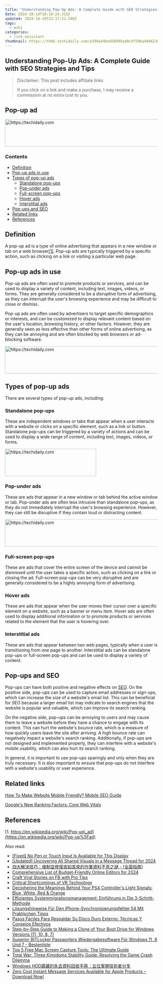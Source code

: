 ```yaml
---
title: "Understanding Pop-Up Ads: A Complete Guide with SEO Strategies and Tips"
date: 2024-10-14T18:10:24.315Z
updated: 2024-10-19T23:17:23.546Z
tags:
  - wiki
categories:
  - link-assistant
thumbnail: https://thmb.techidaily.com/a399a44beb5899ba48cdf59ba448623d828236f52b18cfdee70ac40508a6e091.jpg
---
```


## Understanding Pop-Up Ads: A Complete Guide with SEO Strategies and Tips

>  Disclaimer: This post includes affiliate links
>
>  If you click on a link and make a purchase, I may receive a commission at no extra cost to you.
>

## Pop-up ad

<!-- affiliate ads begin -->
<a href="https://appsumo.8odi.net/c/5597632/2144281/7443" target="_top" id="2144281">
  <img src="//a.impactradius-go.com/display-ad/7443-2144281" border="0" alt="https://techidaily.com" width="728" height="90"/>
</a>
<img height="0" width="0" src="https://appsumo.8odi.net/i/5597632/2144281/7443" style="position:absolute;visibility:hidden;" border="0" />
<!-- affiliate ads end -->

### Contents

* [Definition](https://tools.techidaily.com/link-assistant/products/)
* [Pop-up ads in use](https://tools.techidaily.com/link-assistant/products/)
* [Types of pop-up ads](https://tools.techidaily.com/link-assistant/products/)  
   * [Standalone pop-ups](https://tools.techidaily.com/link-assistant/products/)  
   * [Pop-under ads](https://tools.techidaily.com/link-assistant/products/)  
   * [Full-screen pop-ups](https://tools.techidaily.com/link-assistant/products/)  
   * [Hover ads](https://tools.techidaily.com/link-assistant/products/)  
   * [Interstitial ads](https://tools.techidaily.com/link-assistant/products/)
* [Pop-ups and SEO](https://tools.techidaily.com/link-assistant/products/)
* [Related links](https://tools.techidaily.com/link-assistant/products/)
* [References](https://tools.techidaily.com/link-assistant/products/)

## Definition

A pop-up ad is a type of online advertising that appears in a new window or tab on a web browser[\[1\]](https://tools.techidaily.com/link-assistant/products/). Pop-up ads are typically triggered by a specific action, such as clicking on a link or visiting a particular web page.

## Pop-up ads in use

Pop-up ads are often used to promote products or services, and can be used to display a variety of content, including text, images, videos, or forms. They are generally considered to be a disruptive form of advertising, as they can interrupt the user's browsing experience and may be difficult to close or dismiss.

Pop-up ads are often used by advertisers to target specific demographics or interests, and can be customized to display relevant content based on the user's location, browsing history, or other factors. However, they are generally seen as less effective than other forms of online advertising, as they can be annoying and are often blocked by web browsers or ad-blocking software.

<!-- affiliate ads begin -->
<a href="https://appsumo.8odi.net/c/5597632/2105869/7443" target="_top" id="2105869">
  <img src="//a.impactradius-go.com/display-ad/7443-2105869" border="0" alt="https://techidaily.com" width="728" height="90"/>
</a>
<img height="0" width="0" src="https://appsumo.8odi.net/i/5597632/2105869/7443" style="position:absolute;visibility:hidden;" border="0" />
<!-- affiliate ads end -->

## Types of pop-up ads

There are several types of pop-up ads, including:

### Standalone pop-ups

These are independent windows or tabs that appear when a user interacts with a website or clicks on a specific element, such as a link or button. Standalone pop-ups can be triggered by a variety of actions and can be used to display a wide range of content, including text, images, videos, or forms.

<!-- affiliate ads begin -->
<a href="https://aligracehair.sjv.io/c/5597632/1918698/19272" target="_top" id="1918698">
  <img src="//a.impactradius-go.com/display-ad/19272-1918698" border="0" alt="https://techidaily.com" width="300" height="90"/>
</a>
<img height="0" width="0" src="https://aligracehair.sjv.io/i/5597632/1918698/19272" style="position:absolute;visibility:hidden;" border="0" />
<!-- affiliate ads end -->

### Pop-under ads

These are ads that appear in a new window or tab behind the active window or tab. Pop-under ads are often less intrusive than standalone pop-ups, as they do not immediately interrupt the user's browsing experience. However, they can still be disruptive if they contain loud or distracting content.

<!-- affiliate ads begin -->
<a href="https://aligracehair.sjv.io/c/5597632/1934258/19272" target="_top" id="1934258">
  <img src="//a.impactradius-go.com/display-ad/19272-1934258" border="0" alt="https://techidaily.com" width="728" height="90"/>
</a>
<img height="0" width="0" src="https://aligracehair.sjv.io/i/5597632/1934258/19272" style="position:absolute;visibility:hidden;" border="0" />
<!-- affiliate ads end -->

### Full-screen pop-ups

These are ads that cover the entire screen of the device and cannot be dismissed until the user takes a specific action, such as clicking on a link or closing the ad. Full-screen pop-ups can be very disruptive and are generally considered to be a highly annoying form of advertising.

### Hover ads

These are ads that appear when the user moves their cursor over a specific element on a website, such as a banner or menu item. Hover ads are often used to display additional information or to promote products or services related to the element that the user is hovering over.

### Interstitial ads

These are ads that appear between two web pages, typically when a user is transitioning from one page to another. Interstitial ads can be standalone pop-ups or full-screen pop-ups and can be used to display a variety of content.

## Pop-ups and SEO

Pop-ups can have both positive and negative effects on [SEO](https://tools.techidaily.com/link-assistant/products/). On the positive side, pop-ups can be used to capture email addresses or sign-ups, which can increase the size of a website's email list. This can be beneficial for SEO because a larger email list may indicate to search engines that the website is popular and valuable, which can improve its search ranking.

On the negative side, pop-ups can be annoying to users and may cause them to leave a website before they have a chance to engage with its content. This can hurt the website's bounce rate, which is a measure of how quickly users leave the site after arriving. A high bounce rate can negatively impact a website's search ranking. Additionally, if pop-ups are not designed and implemented properly, they can interfere with a website's mobile usability, which can also hurt its search ranking.

In general, it is important to use pop-ups sparingly and only when they are truly necessary. It is also important to ensure that pop-ups do not interfere with a website's usability or user experience.

## Related links

[How To Make Website Mobile Friendly? Mobile SEO Guide](https://tools.techidaily.com/link-assistant/products/)

[Google's New Ranking Factors: Core Web Vitals](https://tools.techidaily.com/link-assistant/products/)

## References

[1. https://en.wikipedia.org/wiki/Pop-up\_ad](https://en.wikipedia.org/wiki/Pop-up%5Fad)

<ins class="adsbygoogle"
     style="display:block"
     data-ad-format="autorelaxed"
     data-ad-client="ca-pub-7571918770474297"
     data-ad-slot="1223367746"></ins>

<ins class="adsbygoogle"
     style="display:block"
     data-ad-client="ca-pub-7571918770474297"
     data-ad-slot="8358498916"
     data-ad-format="auto"
     data-full-width-responsive="true"></ins>

<span class="atpl-alsoreadstyle">Also read:</span>
<div><ul>
<li><a href="https://win-howtos.techidaily.com/fixed-no-pen-or-touch-input-is-available-for-this-display/"><u>[Fixed] No Pen or Touch Input Is Available for This Display</u></a></li>
<li><a href="https://facebook-video-content.techidaily.com/updated-uncovering-all-shared-visuals-in-a-message-thread-for-2024/"><u>[Updated] Uncovering All Shared Visuals in a Message Thread for 2024</u></a></li>
<li><a href="https://win-docs.techidaily.com/5zub5asn6kej5rg65oqa5ben77ya5pos5yi25lim5lplusu5b6p56qb5aac5yw25l6g55qe5l2c5qwt6loh5paz5lin6kal5lml6kyoic0gwpluswfqomdouamhpluswnl10/"><u>四大解決技巧：擒制並修復突如其來的作業資料不見之謎 - [全面指南]</u></a></li>
<li><a href="https://fox-friendly.techidaily.com/comprehensive-list-of-budget-friendly-online-editors-for-2024/"><u>Comprehensive List of Budget-Friendly Online Editors for 2024</u></a></li>
<li><a href="https://facebook-video-recording.techidaily.com/craft-viral-stories-on-fb-with-pro-tips/"><u>Craft Viral Stories on FB with Pro Tips</u></a></li>
<li><a href="https://extra-tips.techidaily.com/critical-shortcomings-of-vr-technology/"><u>Critical Shortcomings of VR Technology</u></a></li>
<li><a href="https://tech-recovery.techidaily.com/deciphering-the-meanings-behind-your-ps4-controllers-light-signals-blue-white-red-and-orange/"><u>Deciphering the Meanings Behind Your PS4 Controller's Light Signals: Blue, White, Red & Orange</u></a></li>
<li><a href="https://win-docs.techidaily.com/effizientes-systemmigrationsmanagement-einfuhrung-in-die-3-schritt-methode/"><u>Effizientes Systemmigrationsmanagement: Einführung in Die 3-Schritt-Methode</u></a></li>
<li><a href="https://win-docs.techidaily.com/losungshinweise-fur-den-iphone-synchronisierungsfehler-54-mit-praktischen-tipps/"><u>Lösungshinweise Für Den iPhone-Synchronisierungsfehler 54 Mit Praktischen Tipps</u></a></li>
<li><a href="https://win-docs.techidaily.com/pasos-faciles-para-respaldar-su-disco-duro-externo-tecnicas-y-consejos-efectivos/"><u>Pasos Fáciles Para Respaldar Su Disco Duro Externo: Técnicas Y Consejos Efectivos</u></a></li>
<li><a href="https://win-docs.techidaily.com/step-by-step-guide-to-making-a-clone-of-your-boot-drive-for-windows-versions-11-10-8-7/"><u>Step-by-Step Guide to Making a Clone of Your Boot Drive for Windows Versions (11, 10, 8, 7)</u></a></li>
<li><a href="https://win-docs.techidaily.com/superior-bitlocker-passworters-wiedergabesoftware-fur-windows-11-8-und-7-bestenliste/"><u>Superior BITLocker Passworters Wiedergabesoftware Für Windows 11, 8 Und 7 - Bestenliste</u></a></li>
<li><a href="https://win-exclusive.techidaily.com/top-5-free-mac-screen-capture-tools-the-ultimate-guide/"><u>Top 5 Free Mac Screen Capture Tools: The Ultimate Guide</u></a></li>
<li><a href="https://win-answers.techidaily.com/total-war-three-kingdoms-stability-guide-resolving-the-game-crash-dilemma/"><u>Total War: Three Kingdoms Stability Guide: Resolving the Game Crash Dilemma</u></a></li>
<li><a href="https://win-docs.techidaily.com/1728499459843-windows-hdd/"><u>Windows HDD蘊藏的失去資料回收手冊：五位掌握技術者分享</u></a></li>
<li><a href="https://tech-recovery.techidaily.com/1722870675716-zero-cost-instant-message-services-available-for-apple-products-download-now/"><u>Zero Cost Instant Message Services Available for Apple Products – Download Now!</u></a></li>
</ul></div>

